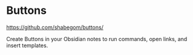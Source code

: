 # Buttons

https://github.com/shabegom/buttons/

Create Buttons in your Obsidian notes to run commands, open links, and insert templates.
